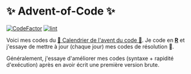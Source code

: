 # ✨ Advent-of-Code ✨

[![CodeFactor](https://www.codefactor.io/repository/github/TractorTom/Advent-of-code/badge)](https://www.codefactor.io/repository/github/TractorTom/Advent-of-Code)
[![lint](https://github.com/TractorTom/Advent-of-Code/actions/workflows/lint-project.yaml/badge.svg)](https://github.com/TractorTom/Advent-of-Code/actions/workflows/lint-project.yaml)

Voici mes codes du [🎄 Calendrier de l'avent du code 🎄](https://adventofcode.com/).
Je code en [**R**](https://fr.wikipedia.org/wiki/R_(langage)) et j'essaye de mettre à jour (chaque jour) mes codes de résolution 🎁.

Généralement, j'essaye d'améliorer mes codes (syntaxe + rapidité d'exécution) après en avoir écrit une première version brute.
